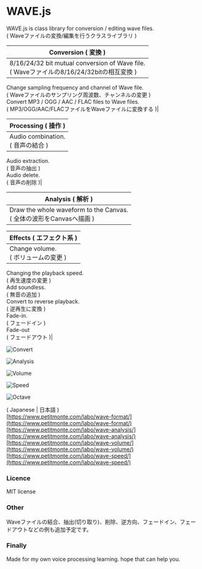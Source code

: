# WAVE.js
WAVE.js is class library for conversion / editing wave files.   
( Waveファイルの変換/編集を行うクラスライブラリ )  
  
| Conversion ( 変換 ) |
| ---- |
| 8/16/24/32 bit mutual conversion of Wave file.<br>( Waveファイルの8/16/24/32bitの相互変換 )<br>
Change sampling frequency and channel of Wave file.<br>( Waveファイルのサンプリング周波数、チャンネルの変更 )<br>
Convert MP3 / OGG / AAC / FLAC files to Wave files.<br>( MP3/OGG/AAC/FLACファイルをWaveファイルに変換する )|
  
| Processing ( 操作 ) |
| ---- |
| Audio combination.<br>( 音声の結合 )<br>
 Audio extraction.<br>( 音声の抽出 )<br>
 Audio delete.<br>( 音声の削除 )|

| Analysis ( 解析 ) |
| ---- |
| Draw the whole waveform to the Canvas.<br>( 全体の波形をCanvasへ描画 )|
  
| Effects ( エフェクト系 ) |
| ---- |
|Change volume. <br>( ボリュームの変更 )<br>
Changing the playback speed.<br>( 再生速度の変更 )<br>
Add soundless.<br>( 無音の追加 )<br>
Convert to reverse playback. <br>( 逆再生に変換 )<br>
Fade-in. <br>( フェードイン )<br>
Fade-out<br>( フェードアウト )|
  
    
![Convert](https://github.com/TakeshiOkamoto/WAVE.js/blob/master/demo1.png)  
  
![Analysis](https://github.com/TakeshiOkamoto/WAVE.js/blob/master/demo2.png)  
  
![Volume](https://github.com/TakeshiOkamoto/WAVE.js/blob/master/demo3.png)  
  
![Speed](https://github.com/TakeshiOkamoto/WAVE.js/blob/master/demo4.png)  
  
![Octave](https://github.com/TakeshiOkamoto/WAVE.js/blob/master/demo5.png)  
  
( Japanese | 日本語 )    
[https://www.petitmonte.com/labo/wave-format/](https://www.petitmonte.com/labo/wave-format/)  
[https://www.petitmonte.com/labo/wave-analysis/](https://www.petitmonte.com/labo/wave-analysis/)  
[https://www.petitmonte.com/labo/wave-volume/](https://www.petitmonte.com/labo/wave-volume/)  
[https://www.petitmonte.com/labo/wave-speed/](https://www.petitmonte.com/labo/wave-speed/)  
  
### Licence
MIT license  
  
### Other
Waveファイルの結合、抽出(切り取り)、削除、逆方向、フェードイン、フェードアウトなどの例も追加予定です。  
    
### Finally
Made for my own voice processing learning. hope that can help you.
